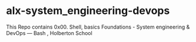 # alx-system_engineering-devops
This Repo contains 0x00. Shell, basics  Foundations - System engineering &amp; DevOps ― Bash ,  Holberton School
